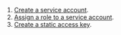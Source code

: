 1. [Create a service account](../../iam/operations/sa/create.md).
1. [Assign a role to a service account](../../iam/operations/sa/assign-role-for-sa.md).
1. [Create a static access key](../../iam/operations/sa/create-access-key.md). 
